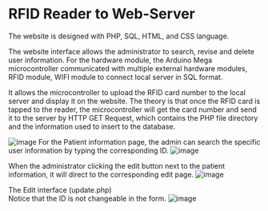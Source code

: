 # RFID Reader to Web-Server

The website is designed with PHP, SQL, HTML, and CSS language.

The website interface allows the administrator to search, revise and delete user information. For the hardware module, the Arduino Mega microcontroller communicated with multiple external hardware modules, RFID module, WIFI module to connect local server in SQL format.

It allows the microcontroller to upload the RFID card number to the local server and display it on the website. The theory is that once the RFID card is tapped to the reader, the microcontroller will get the card number and send it to the server by HTTP GET Request, which contains the PHP file directory and the information used to insert to the database.

![image](https://user-images.githubusercontent.com/44689459/169725846-09369d1c-b1b6-479c-ba34-239e2c8a77e3.png)
For the Patient information page, the admin can search the specific user information by typing the corresponding ID. 
![image](https://user-images.githubusercontent.com/44689459/169725855-60d9abee-4329-4856-9d69-1b2579189a1b.png)


When the administrator clicking the edit button next to the patient information, it will direct to the corresponding edit page.
![image](https://user-images.githubusercontent.com/44689459/169725909-92d508b8-468d-483e-8e09-bce198961647.png)

 
The Edit interface (update.php)  
Notice that the ID is not changeable in the form.
![image](https://user-images.githubusercontent.com/44689459/169725980-337dedc3-b815-4eae-b5dc-1ca1e9abbea2.png)

